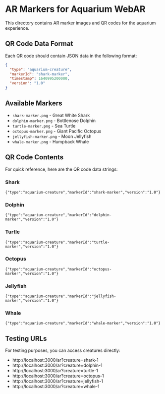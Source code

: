 # AR Markers for Aquarium WebAR

This directory contains AR marker images and QR codes for the aquarium experience.

## QR Code Data Format

Each QR code should contain JSON data in the following format:

```json
{
  "type": "aquarium-creature",
  "markerId": "shark-marker",
  "timestamp": 1640995200000,
  "version": "1.0"
}
```

## Available Markers

- `shark-marker.png` - Great White Shark
- `dolphin-marker.png` - Bottlenose Dolphin
- `turtle-marker.png` - Sea Turtle
- `octopus-marker.png` - Giant Pacific Octopus
- `jellyfish-marker.png` - Moon Jellyfish
- `whale-marker.png` - Humpback Whale

## QR Code Contents

For quick reference, here are the QR code data strings:

### Shark
```
{"type":"aquarium-creature","markerId":"shark-marker","version":"1.0"}
```

### Dolphin
```
{"type":"aquarium-creature","markerId":"dolphin-marker","version":"1.0"}
```

### Turtle
```
{"type":"aquarium-creature","markerId":"turtle-marker","version":"1.0"}
```

### Octopus
```
{"type":"aquarium-creature","markerId":"octopus-marker","version":"1.0"}
```

### Jellyfish
```
{"type":"aquarium-creature","markerId":"jellyfish-marker","version":"1.0"}
```

### Whale
```
{"type":"aquarium-creature","markerId":"whale-marker","version":"1.0"}
```

## Testing URLs

For testing purposes, you can access creatures directly:

- http://localhost:3000/ar?creature=shark-1
- http://localhost:3000/ar?creature=dolphin-1
- http://localhost:3000/ar?creature=turtle-1
- http://localhost:3000/ar?creature=octopus-1
- http://localhost:3000/ar?creature=jellyfish-1
- http://localhost:3000/ar?creature=whale-1